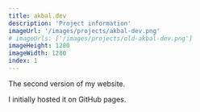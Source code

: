 ```yaml
---
title: akbal.dev
description: 'Project information'
imageUrl: '/images/projects/akbal-dev.png'
# imageUrls: ['/images/projects/old-akbal-dev.png']
imageHeight: 1280
imageWidth: 1280
index: 1
---
```


The second version of my website.

I initially hosted it on GitHub pages.
